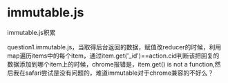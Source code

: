 # immutable.js
immutable.js积累

question1.immutable.js，当取得后台返回的数据，赋值改reducer的时候，利用map遍历items中的每个item，通过item.get('_id')==action.cid判断该把回复的数据添加到哪个item上的时候，chrome报错是，item.get() is not a function,然后我在safari尝试是没有问题的，难道immutable对于chrome兼容的不好么？
